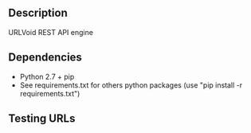 ## Description
URLVoid REST API engine

## Dependencies
- Python 2.7 + pip
- See requirements.txt for others python packages (use "pip install -r requirements.txt")

## Testing URLs
